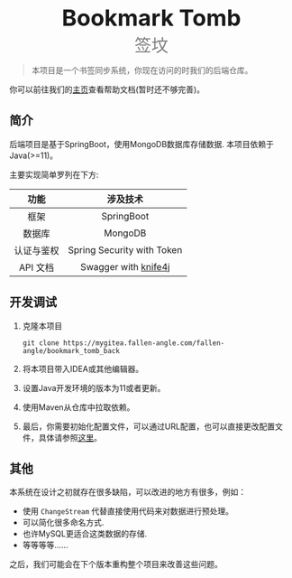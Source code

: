<div style="font-size: 40px; font-weight: bold;text-align: center;">Bookmark Tomb</div>
<div style="color: grey; font-size: 30px; font-weight: normal;text-align: center;">签坟</div>

> 本项目是一个书签同步系统，你现在访问的时我们的后端仓库。

你可以前往我们的[主页](https://bookmarktomb.github.io/BookmarkTomb_Docs)查看帮助文档(暂时还不够完善)。

## 简介

后端项目是基于SpringBoot，使用MongoDB数据库存储数据. 本项目依赖于Java(>=11)。

主要实现简单罗列在下方: 

|功能|涉及技术|
|:----:|:----:|
|框架|SpringBoot|
|数据库|MongoDB|
|认证与鉴权|Spring Security with Token|
|API 文档|Swagger with [knife4j](https://github.com/xiaoymin/swagger-bootstrap-ui)|

##  开发调试

1. 克隆本项目
   
    `git clone https://mygitea.fallen-angle.com/fallen-angle/bookmark_tomb_back`
   
2. 将本项目带入IDEA或其他编辑器。
3. 设置Java开发环境的版本为11或者更新。
4. 使用Maven从仓库中拉取依赖。
5. 最后，你需要初始化配置文件，可以通过URL配置，也可以直接更改配置文件，具体请参照[这里](https://bookmarktomb.github.io/BookmarkTomb_Docs/#develop)。

## 其他

本系统在设计之初就存在很多缺陷，可以改进的地方有很多，例如：

- 使用 `ChangeStream` 代替直接使用代码来对数据进行预处理。
- 可以简化很多命名方式.
- 也许MySQL更适合这类数据的存储.
- 等等等等……

之后，我们可能会在下个版本重构整个项目来改善这些问题。